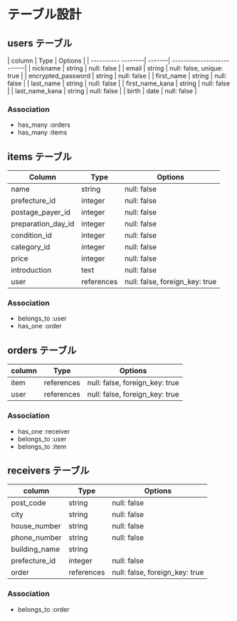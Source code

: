 # テーブル設計

## users テーブル

| column             | Type   | Options                   |
| ---------- --------| -------| --------------------------|
| nickname           | string | null: false               |
| email              | string | null: false, unique: true |
| encrypted_password | string | null: false               |
| first_name         | string | null: false               |
| last_name          | string | null: false               |
| first_name_kana    | string | null: false               |
| last_name_kana     | string | null: false               |
| birth              | date   | null: false               |


### Association
 - has_many :orders
 - has_many :items


## items テーブル

| Column             | Type       | Options                        |
| ------------------ | ---------- | ------------------------------ |
| name               | string     | null: false                    |
| prefecture_id      | integer    | null: false                    |
| postage_payer_id   | integer    | null: false                    |
| preparation_day_id | integer    | null: false                    |
| condition_id       | integer    | null: false                    |
| category_id        | integer    | null: false                    |
| price              | integer    | null: false                    |
| introduction       | text       | null: false                    |
| user               | references | null: false, foreign_key: true |

### Association
 - belongs_to :user
 - has_one :order


## orders テーブル

| column                 | Type       | Options                        |
| ---------------------- | ---------- | ------------------------------ |
| item                   | references | null: false, foreign_key: true |
| user                   | references | null: false, foreign_key: true |


### Association
 - has_one :receiver
 - belongs_to :user
 - belongs_to :item



 ## receivers テーブル

| column          | Type       | Options                        |
| --------------  | ---------- | ------------------------------ |
| post_code       | string     | null: false                    |
| city            | string     | null: false                    |
| house_number    | string     | null: false                    |
| phone_number    | string     | null: false                    |
| building_name   | string     |                                |
| prefecture_id   | integer    | null: false                    |
| order           | references | null: false, foreign_key: true |

### Association
 - belongs_to :order

